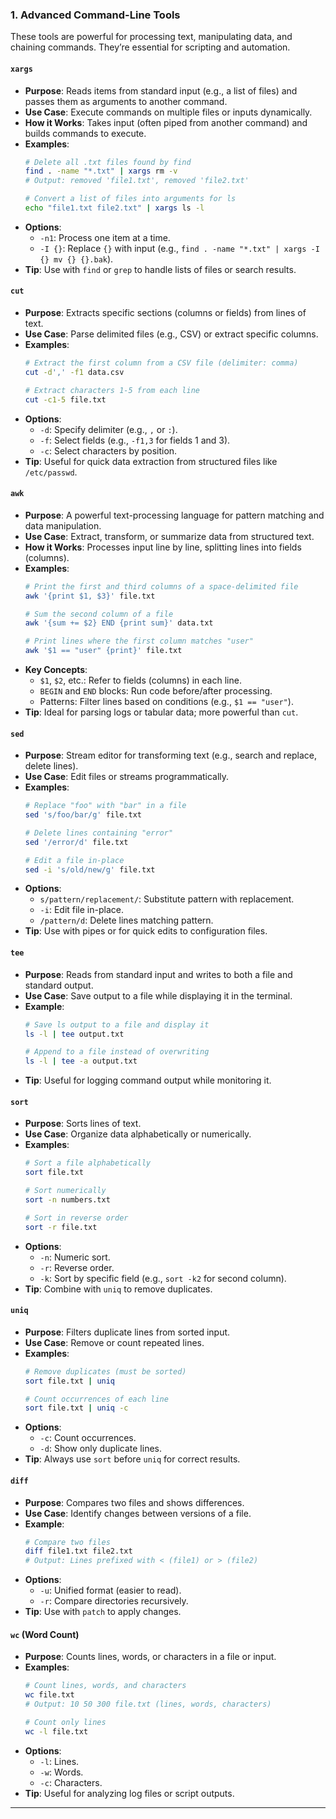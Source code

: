 ### 1. Advanced Command-Line Tools

These tools are powerful for processing text, manipulating data, and chaining commands. They’re essential for scripting and automation.

#### `xargs`
- **Purpose**: Reads items from standard input (e.g., a list of files) and passes them as arguments to another command.
- **Use Case**: Execute commands on multiple files or inputs dynamically.
- **How it Works**: Takes input (often piped from another command) and builds commands to execute.
- **Examples**:
  ```bash
  # Delete all .txt files found by find
  find . -name "*.txt" | xargs rm -v
  # Output: removed 'file1.txt', removed 'file2.txt'
  ```
  ```bash
  # Convert a list of files into arguments for ls
  echo "file1.txt file2.txt" | xargs ls -l
  ```
- **Options**:
  - `-n1`: Process one item at a time.
  - `-I {}`: Replace `{}` with input (e.g., `find . -name "*.txt" | xargs -I {} mv {} {}.bak`).
- **Tip**: Use with `find` or `grep` to handle lists of files or search results.

#### `cut`
- **Purpose**: Extracts specific sections (columns or fields) from lines of text.
- **Use Case**: Parse delimited files (e.g., CSV) or extract specific columns.
- **Examples**:
  ```bash
  # Extract the first column from a CSV file (delimiter: comma)
  cut -d',' -f1 data.csv
  ```
  ```bash
  # Extract characters 1-5 from each line
  cut -c1-5 file.txt
  ```
- **Options**:
  - `-d`: Specify delimiter (e.g., `,` or `:`).
  - `-f`: Select fields (e.g., `-f1,3` for fields 1 and 3).
  - `-c`: Select characters by position.
- **Tip**: Useful for quick data extraction from structured files like `/etc/passwd`.

#### `awk`
- **Purpose**: A powerful text-processing language for pattern matching and data manipulation.
- **Use Case**: Extract, transform, or summarize data from structured text.
- **How it Works**: Processes input line by line, splitting lines into fields (columns).
- **Examples**:
  ```bash
  # Print the first and third columns of a space-delimited file
  awk '{print $1, $3}' file.txt
  ```
  ```bash
  # Sum the second column of a file
  awk '{sum += $2} END {print sum}' data.txt
  ```
  ```bash
  # Print lines where the first column matches "user"
  awk '$1 == "user" {print}' file.txt
  ```
- **Key Concepts**:
  - `$1`, `$2`, etc.: Refer to fields (columns) in each line.
  - `BEGIN` and `END` blocks: Run code before/after processing.
  - Patterns: Filter lines based on conditions (e.g., `$1 == "user"`).
- **Tip**: Ideal for parsing logs or tabular data; more powerful than `cut`.

#### `sed`
- **Purpose**: Stream editor for transforming text (e.g., search and replace, delete lines).
- **Use Case**: Edit files or streams programmatically.
- **Examples**:
  ```bash
  # Replace "foo" with "bar" in a file
  sed 's/foo/bar/g' file.txt
  ```
  ```bash
  # Delete lines containing "error"
  sed '/error/d' file.txt
  ```
  ```bash
  # Edit a file in-place
  sed -i 's/old/new/g' file.txt
  ```
- **Options**:
  - `s/pattern/replacement/`: Substitute pattern with replacement.
  - `-i`: Edit file in-place.
  - `/pattern/d`: Delete lines matching pattern.
- **Tip**: Use with pipes or for quick edits to configuration files.

#### `tee`
- **Purpose**: Reads from standard input and writes to both a file and standard output.
- **Use Case**: Save output to a file while displaying it in the terminal.
- **Example**:
  ```bash
  # Save ls output to a file and display it
  ls -l | tee output.txt
  ```
  ```bash
  # Append to a file instead of overwriting
  ls -l | tee -a output.txt
  ```
- **Tip**: Useful for logging command output while monitoring it.

#### `sort`
- **Purpose**: Sorts lines of text.
- **Use Case**: Organize data alphabetically or numerically.
- **Examples**:
  ```bash
  # Sort a file alphabetically
  sort file.txt
  ```
  ```bash
  # Sort numerically
  sort -n numbers.txt
  ```
  ```bash
  # Sort in reverse order
  sort -r file.txt
  ```
- **Options**:
  - `-n`: Numeric sort.
  - `-r`: Reverse order.
  - `-k`: Sort by specific field (e.g., `sort -k2` for second column).
- **Tip**: Combine with `uniq` to remove duplicates.

#### `uniq`
- **Purpose**: Filters duplicate lines from sorted input.
- **Use Case**: Remove or count repeated lines.
- **Examples**:
  ```bash
  # Remove duplicates (must be sorted)
  sort file.txt | uniq
  ```
  ```bash
  # Count occurrences of each line
  sort file.txt | uniq -c
  ```
- **Options**:
  - `-c`: Count occurrences.
  - `-d`: Show only duplicate lines.
- **Tip**: Always use `sort` before `uniq` for correct results.

#### `diff`
- **Purpose**: Compares two files and shows differences.
- **Use Case**: Identify changes between versions of a file.
- **Example**:
  ```bash
  # Compare two files
  diff file1.txt file2.txt
  # Output: Lines prefixed with < (file1) or > (file2)
  ```
- **Options**:
  - `-u`: Unified format (easier to read).
  - `-r`: Compare directories recursively.
- **Tip**: Use with `patch` to apply changes.

#### `wc` (Word Count)
- **Purpose**: Counts lines, words, or characters in a file or input.
- **Examples**:
  ```bash
  # Count lines, words, and characters
  wc file.txt
  # Output: 10 50 300 file.txt (lines, words, characters)
  ```
  ```bash
  # Count only lines
  wc -l file.txt
  ```
- **Options**:
  - `-l`: Lines.
  - `-w`: Words.
  - `-c`: Characters.
- **Tip**: Useful for analyzing log files or script outputs.

---

